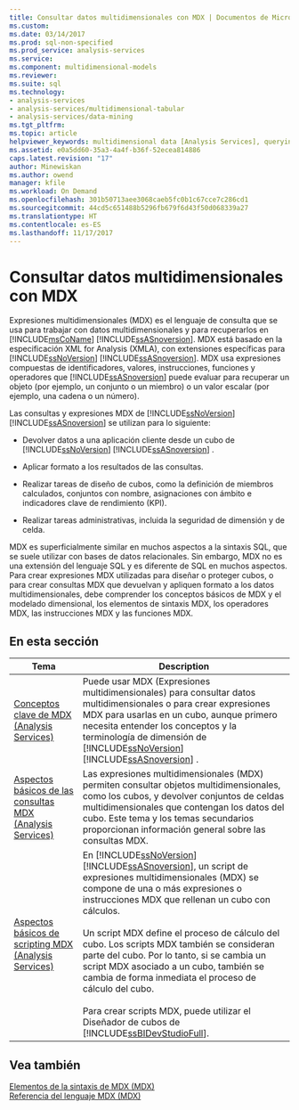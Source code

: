```yaml
---
title: Consultar datos multidimensionales con MDX | Documentos de Microsoft
ms.custom: 
ms.date: 03/14/2017
ms.prod: sql-non-specified
ms.prod_service: analysis-services
ms.service: 
ms.component: multidimensional-models
ms.reviewer: 
ms.suite: sql
ms.technology:
- analysis-services
- analysis-services/multidimensional-tabular
- analysis-services/data-mining
ms.tgt_pltfrm: 
ms.topic: article
helpviewer_keywords: multidimensional data [Analysis Services], querying
ms.assetid: e0a5dd60-35a3-4a4f-b36f-52ecea814886
caps.latest.revision: "17"
author: Minewiskan
ms.author: owend
manager: kfile
ms.workload: On Demand
ms.openlocfilehash: 301b50713aee3068caeb5fc0b1c67cce7c286cd1
ms.sourcegitcommit: 44cd5c651488b5296fb679f6d43f50d068339a27
ms.translationtype: HT
ms.contentlocale: es-ES
ms.lasthandoff: 11/17/2017
---
```

# <a name="querying-multidimensional-data-with-mdx"></a>Consultar datos multidimensionales con MDX
  Expresiones multidimensionales (MDX) es el lenguaje de consulta que se usa para trabajar con datos multidimensionales y para recuperarlos en [!INCLUDE[msCoName](../../../includes/msconame-md.md)] [!INCLUDE[ssASnoversion](../../../includes/ssasnoversion-md.md)]. MDX está basado en la especificación XML for Analysis (XMLA), con extensiones específicas para [!INCLUDE[ssNoVersion](../../../includes/ssnoversion-md.md)] [!INCLUDE[ssASnoversion](../../../includes/ssasnoversion-md.md)]. MDX usa expresiones compuestas de identificadores, valores, instrucciones, funciones y operadores que [!INCLUDE[ssASnoversion](../../../includes/ssasnoversion-md.md)] puede evaluar para recuperar un objeto (por ejemplo, un conjunto o un miembro) o un valor escalar (por ejemplo, una cadena o un número).  
  
 Las consultas y expresiones MDX de [!INCLUDE[ssNoVersion](../../../includes/ssnoversion-md.md)] [!INCLUDE[ssASnoversion](../../../includes/ssasnoversion-md.md)] se utilizan para lo siguiente:  
  
-   Devolver datos a una aplicación cliente desde un cubo de [!INCLUDE[ssNoVersion](../../../includes/ssnoversion-md.md)] [!INCLUDE[ssASnoversion](../../../includes/ssasnoversion-md.md)] .  
  
-   Aplicar formato a los resultados de las consultas.  
  
-   Realizar tareas de diseño de cubos, como la definición de miembros calculados, conjuntos con nombre, asignaciones con ámbito e indicadores clave de rendimiento (KPI).  
  
-   Realizar tareas administrativas, incluida la seguridad de dimensión y de celda.  
  
 MDX es superficialmente similar en muchos aspectos a la sintaxis SQL, que se suele utilizar con bases de datos relacionales. Sin embargo, MDX no es una extensión del lenguaje SQL y es diferente de SQL en muchos aspectos. Para crear expresiones MDX utilizadas para diseñar o proteger cubos, o para crear consultas MDX que devuelvan y apliquen formato a los datos multidimensionales, debe comprender los conceptos básicos de MDX y el modelado dimensional, los elementos de sintaxis MDX, los operadores MDX, las instrucciones MDX y las funciones MDX.  
  
## <a name="in-this-section"></a>En esta sección  
  
|Tema|Description|  
|-----------|-----------------|  
|[Conceptos clave de MDX &#40;Analysis Services&#41;](../../../analysis-services/multidimensional-models/mdx/key-concepts-in-mdx-analysis-services.md)|Puede usar MDX (Expresiones multidimensionales) para consultar datos multidimensionales o para crear expresiones MDX para usarlas en un cubo, aunque primero necesita entender los conceptos y la terminología de dimensión de [!INCLUDE[ssNoVersion](../../../includes/ssnoversion-md.md)] [!INCLUDE[ssASnoversion](../../../includes/ssasnoversion-md.md)] .|  
|[Aspectos básicos de las consultas MDX &#40;Analysis Services&#41;](../../../analysis-services/multidimensional-models/mdx/mdx-query-fundamentals-analysis-services.md)|Las expresiones multidimensionales (MDX) permiten consultar objetos multidimensionales, como los cubos, y devolver conjuntos de celdas multidimensionales que contengan los datos del cubo. Este tema y los temas secundarios proporcionan información general sobre las consultas MDX.|  
|[Aspectos básicos de scripting MDX &#40;Analysis Services&#41;](../../../analysis-services/multidimensional-models/mdx/mdx-scripting-fundamentals-analysis-services.md)|En [!INCLUDE[ssNoVersion](../../../includes/ssnoversion-md.md)] [!INCLUDE[ssASnoversion](../../../includes/ssasnoversion-md.md)], un script de expresiones multidimensionales (MDX) se compone de una o más expresiones o instrucciones MDX que rellenan un cubo con cálculos.<br /><br /> Un script MDX define el proceso de cálculo del cubo. Los scripts MDX también se consideran parte del cubo. Por lo tanto, si se cambia un script MDX asociado a un cubo, también se cambia de forma inmediata el proceso de cálculo del cubo.<br /><br /> Para crear scripts MDX, puede utilizar el Diseñador de cubos de [!INCLUDE[ssBIDevStudioFull](../../../includes/ssbidevstudiofull-md.md)].|  
  
## <a name="see-also"></a>Vea también  
 [Elementos de la sintaxis de MDX &#40;MDX&#41;](../../../mdx/mdx-syntax-elements-mdx.md)   
 [Referencia del lenguaje MDX &#40;MDX&#41;](../../../mdx/mdx-language-reference-mdx.md)  
  
  
